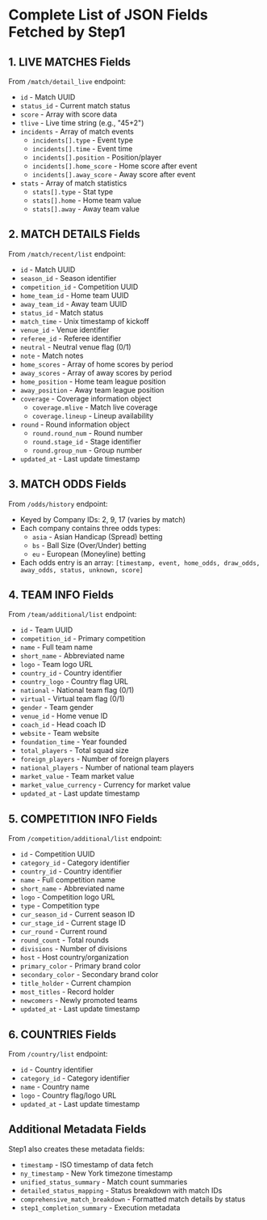 # Complete List of JSON Fields Fetched by Step1

## 1. LIVE MATCHES Fields
From `/match/detail_live` endpoint:
- `id` - Match UUID
- `status_id` - Current match status
- `score` - Array with score data
- `tlive` - Live time string (e.g., "45+2")
- `incidents` - Array of match events
  - `incidents[].type` - Event type
  - `incidents[].time` - Event time
  - `incidents[].position` - Position/player
  - `incidents[].home_score` - Home score after event
  - `incidents[].away_score` - Away score after event
- `stats` - Array of match statistics
  - `stats[].type` - Stat type
  - `stats[].home` - Home team value
  - `stats[].away` - Away team value

## 2. MATCH DETAILS Fields
From `/match/recent/list` endpoint:
- `id` - Match UUID
- `season_id` - Season identifier
- `competition_id` - Competition UUID
- `home_team_id` - Home team UUID
- `away_team_id` - Away team UUID
- `status_id` - Match status
- `match_time` - Unix timestamp of kickoff
- `venue_id` - Venue identifier
- `referee_id` - Referee identifier
- `neutral` - Neutral venue flag (0/1)
- `note` - Match notes
- `home_scores` - Array of home scores by period
- `away_scores` - Array of away scores by period
- `home_position` - Home team league position
- `away_position` - Away team league position
- `coverage` - Coverage information object
  - `coverage.mlive` - Match live coverage
  - `coverage.lineup` - Lineup availability
- `round` - Round information object
  - `round.round_num` - Round number
  - `round.stage_id` - Stage identifier
  - `round.group_num` - Group number
- `updated_at` - Last update timestamp

## 3. MATCH ODDS Fields
From `/odds/history` endpoint:
- Keyed by Company IDs: 2, 9, 17 (varies by match)
- Each company contains three odds types:
  - `asia` - Asian Handicap (Spread) betting
  - `bs` - Ball Size (Over/Under) betting
  - `eu` - European (Moneyline) betting
- Each odds entry is an array: `[timestamp, event, home_odds, draw_odds, away_odds, status, unknown, score]`

## 4. TEAM INFO Fields
From `/team/additional/list` endpoint:
- `id` - Team UUID
- `competition_id` - Primary competition
- `name` - Full team name
- `short_name` - Abbreviated name
- `logo` - Team logo URL
- `country_id` - Country identifier
- `country_logo` - Country flag URL
- `national` - National team flag (0/1)
- `virtual` - Virtual team flag (0/1)
- `gender` - Team gender
- `venue_id` - Home venue ID
- `coach_id` - Head coach ID
- `website` - Team website
- `foundation_time` - Year founded
- `total_players` - Total squad size
- `foreign_players` - Number of foreign players
- `national_players` - Number of national team players
- `market_value` - Team market value
- `market_value_currency` - Currency for market value
- `updated_at` - Last update timestamp

## 5. COMPETITION INFO Fields
From `/competition/additional/list` endpoint:
- `id` - Competition UUID
- `category_id` - Category identifier
- `country_id` - Country identifier
- `name` - Full competition name
- `short_name` - Abbreviated name
- `logo` - Competition logo URL
- `type` - Competition type
- `cur_season_id` - Current season ID
- `cur_stage_id` - Current stage ID
- `cur_round` - Current round
- `round_count` - Total rounds
- `divisions` - Number of divisions
- `host` - Host country/organization
- `primary_color` - Primary brand color
- `secondary_color` - Secondary brand color
- `title_holder` - Current champion
- `most_titles` - Record holder
- `newcomers` - Newly promoted teams
- `updated_at` - Last update timestamp

## 6. COUNTRIES Fields
From `/country/list` endpoint:
- `id` - Country identifier
- `category_id` - Category identifier
- `name` - Country name
- `logo` - Country flag/logo URL
- `updated_at` - Last update timestamp

## Additional Metadata Fields
Step1 also creates these metadata fields:
- `timestamp` - ISO timestamp of data fetch
- `ny_timestamp` - New York timezone timestamp
- `unified_status_summary` - Match count summaries
- `detailed_status_mapping` - Status breakdown with match IDs
- `comprehensive_match_breakdown` - Formatted match details by status
- `step1_completion_summary` - Execution metadata
